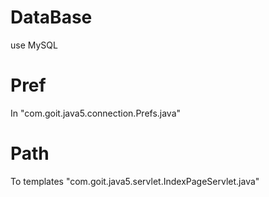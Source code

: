 # DataBase
use MySQL
# Pref
In "com.goit.java5.connection.Prefs.java"
# Path
To templates "com.goit.java5.servlet.IndexPageServlet.java"
